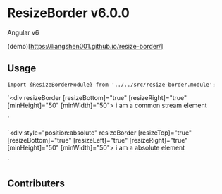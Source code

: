# ResizeBorder v6.0.0

Angular v6

(demo)[https://liangshen001.github.io/resize-border/]

## Usage

`import {ResizeBorderModule} from '../../src/resize-border.module';`

`<div resizeBorder
      [resizeBottom]="true"
      [resizeRight]="true"
      [minHeight]="50"
      [minWidth]="50">
     i am a common stream element
 </div>`

 `<div style="position:absolute"
       resizeBorder
       [resizeTop]="true"
       [resizeBottom]="true"
       [resizeLeft]="true"
       [resizeRight]="true"
       [minHeight]="50"
       [minWidth]="50">
      i am a absolute element
  </div>`

## Contributers

